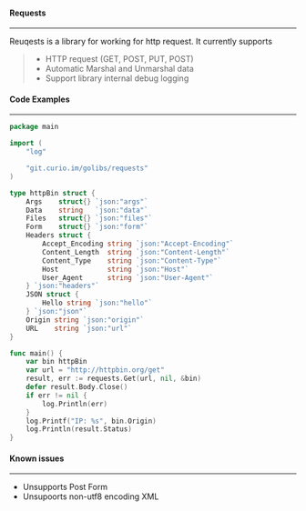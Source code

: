 #### **Requests**
-----
Reuqests is a library for working for http request. It currently supports
  > - HTTP request (GET, POST, PUT, POST)
  > - Automatic Marshal and Unmarshal data
  > - Support library internal debug logging



#### **Code Examples**
-----
``` go
package main

import (
	"log"

	"git.curio.im/golibs/requests"
)

type httpBin struct {
	Args    struct{} `json:"args"`
	Data    string   `json:"data"`
	Files   struct{} `json:"files"`
	Form    struct{} `json:"form"`
	Headers struct {
		Accept_Encoding string `json:"Accept-Encoding"`
		Content_Length  string `json:"Content-Length"`
		Content_Type    string `json:"Content-Type"`
		Host            string `json:"Host"`
		User_Agent      string `json:"User-Agent"`
	} `json:"headers"`
	JSON struct {
		Hello string `json:"hello"`
	} `json:"json"`
	Origin string `json:"origin"`
	URL    string `json:"url"`
}

func main() {
	var bin httpBin
	var url = "http://httpbin.org/get"
	result, err := requests.Get(url, nil, &bin)
    defer result.Body.Close()
	if err != nil {
		log.Println(err)
	}
	log.Printf("IP: %s", bin.Origin)
	log.Println(result.Status)
}

```

#### **Known issues**
-----
 - Unsupports Post Form
 - Unsupoorts non-utf8 encoding XML

